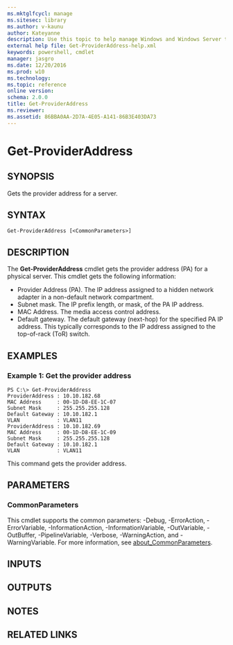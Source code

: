 ```yaml
---
ms.mktglfcycl: manage
ms.sitesec: library
ms.author: v-kaunu
author: Kateyanne
description: Use this topic to help manage Windows and Windows Server technologies with Windows PowerShell.
external help file: Get-ProviderAddress-help.xml
keywords: powershell, cmdlet
manager: jasgro
ms.date: 12/20/2016
ms.prod: w10
ms.technology: 
ms.topic: reference
online version: 
schema: 2.0.0
title: Get-ProviderAddress
ms.reviewer:
ms.assetid: 86BBA0AA-2D7A-4E05-A141-86B3E403DA73
---
```


# Get-ProviderAddress

## SYNOPSIS
Gets the provider address for a server.

## SYNTAX

```
Get-ProviderAddress [<CommonParameters>]
```

## DESCRIPTION
The **Get-ProviderAddress** cmdlet gets the provider address (PA) for a physical server.
This cmdlet gets the following information: 

- Provider Address (PA).
The IP address assigned to a hidden network adapter in a non-default network compartment. 
- Subnet mask.
The IP prefix length, or mask, of the PA IP address. 
- MAC Address.
The media access control address. 
- Default gateway.
The default gateway (next-hop) for the specified PA IP address.
This typically corresponds to the IP address assigned to the top-of-rack (ToR) switch.

## EXAMPLES

### Example 1: Get the provider address
```
PS C:\> Get-ProviderAddress
ProviderAddress : 10.10.182.68
MAC Address     : 00-1D-D8-EE-1C-07
Subnet Mask     : 255.255.255.128
Default Gateway : 10.10.182.1
VLAN            : VLAN11
ProviderAddress : 10.10.182.69
MAC Address     : 00-1D-D8-EE-1C-09
Subnet Mask     : 255.255.255.128
Default Gateway : 10.10.182.1
VLAN            : VLAN11
```

This command gets the provider address.

## PARAMETERS

### CommonParameters
This cmdlet supports the common parameters: -Debug, -ErrorAction, -ErrorVariable, -InformationAction, -InformationVariable, -OutVariable, -OutBuffer, -PipelineVariable, -Verbose, -WarningAction, and -WarningVariable. For more information, see [about_CommonParameters](http://go.microsoft.com/fwlink/?LinkID=113216).

## INPUTS

## OUTPUTS

## NOTES

## RELATED LINKS

